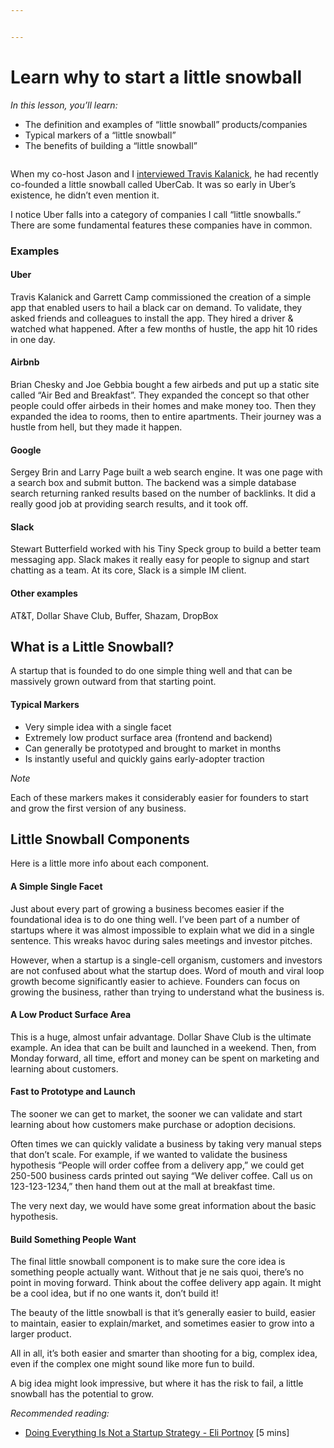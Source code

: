 ```yaml
---


---
```


<h1 id="learn-why-to-start-a-little-snowball">Learn why to start a little snowball</h1>
<p><em>In this lesson, you’ll learn:</em></p>
<ul>
<li>The definition and examples of “little snowball” products/companies</li>
<li>Typical markers of a “little snowball”</li>
<li>The benefits of building a “little snowball”</li>
</ul>
<p><img src="https://s3.amazonaws.com/nugget.one/academy/snowball.jpg" alt=""></p>
<p>When my co-host Jason and I  <a href="http://techzinglive.com/page/391/techzing-63-%E2%80%93-travis-kalanick-bringing-the-thunder">interviewed Travis Kalanick</a>, he had recently co-founded a little snowball called UberCab. It was so early in Uber’s existence, he didn’t even mention it.</p>
<p>I notice Uber falls into a category of companies I call “little snowballs.” There are some fundamental features these companies have in common.</p>
<h3 id="examples">Examples</h3>
<h4 id="uber">Uber</h4>
<p>Travis Kalanick and Garrett Camp commissioned the creation of a simple app that enabled users to hail a black car on demand. To validate, they asked friends and colleagues to install the app. They hired a driver &amp; watched what happened. After a few months of hustle, the app hit 10 rides in one day.</p>
<h4 id="airbnb">Airbnb</h4>
<p>Brian Chesky and Joe Gebbia bought a few airbeds and put up a static site called “Air Bed and Breakfast”. They expanded the concept so that other people could offer airbeds in their homes and make money too. Then they expanded the idea to rooms, then to entire apartments. Their journey was a hustle from hell, but they made it happen.</p>
<h4 id="google">Google</h4>
<p>Sergey Brin and Larry Page built a web search engine. It was one page with a search box and submit button. The backend was a simple database search returning ranked results based on the number of backlinks. It did a really good job at providing search results, and it took off.</p>
<h4 id="slack">Slack</h4>
<p>Stewart Butterfield worked with his Tiny Speck group to build a better team messaging app. Slack makes it really easy for people to signup and start chatting as a team. At its core, Slack is a simple IM client.</p>
<h4 id="other-examples">Other examples</h4>
<p>AT&amp;T, Dollar Shave Club, Buffer, Shazam, DropBox</p>
<h2 id="what-is-a-little-snowball">What is a Little Snowball?</h2>
<p>A startup that is founded to do one simple thing well and that can be massively grown outward from that starting point.</p>
<h4 id="typical-markers">Typical Markers</h4>
<ul>
<li>Very simple idea with a single facet</li>
<li>Extremely low product surface area (frontend and backend)</li>
<li>Can generally be prototyped and brought to market in months</li>
<li>Is instantly useful and quickly gains early-adopter traction</li>
</ul>
<p><em>Note</em></p>
<p>Each of these markers makes it considerably easier for founders to start and grow the first version of any business.</p>
<h2 id="little-snowball-components">Little Snowball Components</h2>
<p>Here is a little more info about each component.</p>
<h4 id="a-simple-single-facet">A Simple Single Facet</h4>
<p>Just about every part of growing a business becomes easier if the foundational idea is to do one thing well. I’ve been part of a number of startups where it was almost impossible to explain what we did in a single sentence. This wreaks havoc during sales meetings and investor pitches.</p>
<p>However, when a startup is a single-cell organism, customers and investors are not confused about what the startup does. Word of mouth and viral loop growth become significantly easier to achieve. Founders can focus on growing the business, rather than trying to understand what the business is.</p>
<h4 id="a-low-product-surface-area">A Low Product Surface Area</h4>
<p>This is a huge, almost unfair advantage. Dollar Shave Club is the ultimate example. An idea that can be built and launched in a weekend. Then, from Monday forward, all time, effort and money can be spent on marketing and learning about customers.</p>
<h4 id="fast-to-prototype-and-launch">Fast to Prototype and Launch</h4>
<p>The sooner we can get to market, the sooner we can validate and start learning about how customers make purchase or adoption decisions.</p>
<p>Often times we can quickly validate a business by taking very manual steps that don’t scale. For example, if we wanted to validate the business hypothesis “People will order coffee from a delivery app,” we could get 250-500 business cards printed out saying “We deliver coffee. Call us on 123-123-1234,” then hand them out at the mall at breakfast time.</p>
<p>The very next day, we would have some great information about the basic hypothesis.</p>
<h4 id="build-something-people-want">Build Something People Want</h4>
<p>The final little snowball component is to make sure the core idea is something people actually want. Without that je ne sais quoi, there’s no point in moving forward. Think about the coffee delivery app again. It might be a cool idea, but if no one wants it, don’t build it!</p>
<p>The beauty of the little snowball is that it’s generally easier to build, easier to maintain, easier to explain/market, and sometimes easier to grow into a larger product.</p>
<p>All in all, it’s both easier and smarter than shooting for a big, complex idea, even if the complex one might sound like more fun to build.</p>
<p>A big idea might look impressive, but where it has the risk to fail, a little snowball has the potential to grow.</p>
<p><em>Recommended reading:</em></p>
<ul>
<li><a href="https://www.forbes.com/sites/eliportnoy/2014/05/07/doing-everything-is-not-a-startup-strategy/#76efe92d684c">Doing Everything Is Not a Startup Strategy - Eli Portnoy</a>  [5 mins]</li>
</ul>

